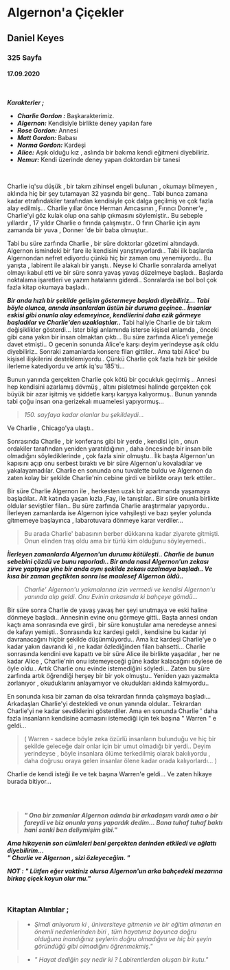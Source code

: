 # Algernon'a Çiçekler
## Daniel Keyes
### 325 Sayfa
#### 17.09.2020

<br>

***Karakterler ;***
- ***Charlie Gordon :*** Başkarakterimiz.
- ***Algernon:*** Kendisiyle birlikte deney yapılan fare
- ***Rose Gordon:***  Annesi
- ***Matt Gordon:***  Babası
- ***Norma Gordon:*** Kardeşi
- ***Alice:*** Aşık olduğu kız , aslında bir bakıma kendi eğitmeni diyebiliriz.
- ***Nemur:*** Kendi üzerinde deney yapan doktordan bir tanesi 


<br>

Charlie iq'su düşük , bir takım zihinsel engeli bulunan , okumayı bilmeyen , aklında hiç bir şey tutamayan 32 yaşında bir genç.. Tabi bunca zamana kadar etrafındakiler tarafından kendisiyle çok dalga geçilmiş ve çok fazla alay edilmiş...  Charlie yıllar önce Herman Amcasının , Fırıncı Donner'e , Charlie'yi göz kulak olup ona sahip çıkmasını söylemiştir.. Bu sebeple yıllardır , 17 yıldır Charlie o fırında çalışmıştır.. O fırın Charlie için aynı zamanda bir yuva , Donner 'de bir baba olmuştur..

 Tabi bu süre zarfında Charlie , bir süre doktorlar gözetimi altındaydı. Algernon ismindeki bir fare ile kendisini yarıştırıyorlardı.. Tabi ilk başlarda Algernondan nefret ediyordu çünkü hiç bir zaman onu yenemiyordu.. Bu yarışta ,  labirent ile alakalı bir yarıştı.. Neyse ki Charlie sonralarda ameliyat olmayı kabul etti ve bir süre sonra yavaş yavaş düzelmeye başladı.. Başlarda noktalama işaretleri ve yazım hatalarını giderdi.. Sonralarda ise bol bol çok fazla kitap okumaya başladı.. 

 ***Bir anda hızlı  bir şekilde gelişim göstermeye başladı diyebiliriz...  Tabi böyle olunca, anında insanlardan üstün bir duruma geçince.. İnsanlar eskisi gibi onunla alay edemeyince, kendilerini  daha ezik görmeye başladılar ve Charlie'den uzaklaştılar..*** Tabi haliyle Charlie de bir takım değişiklikler gösterdi...  İster bilgi anlamında isterse kişisel anlamda , önceki gibi cana yakın bir insan olmaktan çıktı...  Bu süre zarfında Alice'i yemeğe davet etmişti.. O gecenin sonunda Alice'e karşı deyim yerindeyse aşık oldu diyebiliriz.. Sonraki zamanlarda konsere filan gittiler.. Ama tabi Alice' bu kişisel ilişkilerini desteklemiyordu.. Çünkü Charlie çok fazla hızlı bir şekilde ilerleme katediyordu ve artık iq'su 185'ti... 

  Bunun yanında gerçekten Charlie çok kötü bir çocukluk geçirmiş ..  Annesi hep kendisini azarlamış dövmüş , altını pisletmesi halinde gerçekten çok büyük bir azar işitmiş ve şiddetle karşı karşıya kalıyormuş.. Bunun yanında tabi  çoğu insan ona gerizekalı muamelesi yapıyormuş...

  > *150. sayfaya kadar olanlar bu şekildeydi...*

  Ve Charlie , Chicago'ya ulaştı..
  
  Sonrasında Charlie , bir konferans gibi bir yerde , kendisi için , onun ordakiler tarafından yeniden yaratıldığının , daha öncesinde  bir insan bile olmadığını söylediklerinde , çok fazla sinir olmuştu.. İlk başta Algernon'un kapısını açıp onu serbest bıraktı ve bir süre Algernon'u kovaladılar ve yakalayamadılar. Charlie en sonunda onu tuvalette buldu ve Algernon da zaten kolay bir  şekilde 
Charlie'nin cebine girdi ve birlikte orayı terk ettiler..

 Bir süre Charlie Algernon ile , herkesten uzak bir apartmanda yaşamaya başladılar.. Alt katında yaşan kızla ,Fay, ile  tanıştılar.. Bir süre onunla birlikte oldular seviştiler filan.. Bu süre zarfında Charlie araştırmalar yapıyordu.. İlerleyen zamanlarda ise Algernon iyice vahşileşti ve bazı şeyler yolunda gitmemeye başlayınca , labarotuvara dönmeye karar verdiler... 
 > Bu arada Charlie' babasının berber dükkanına kadar  ziyarete gitmişti. Onun elinden traş oldu ama bir türlü kim olduğunu söyleyemedi..

 ***İlerleyen zamanlarda Algernon'un durumu kötüleşti.. Charlie de bunun sebebini çözdü ve bunu raporladı.. Bir anda nasıl  Algernon'un zekası zirve yaptıysa yine bir anda aynı şekilde zekası azalmaya başladı.. Ve kısa bir zaman geçtikten sonra ise maalesef Algernon öldü..***
 
 > *Charlie' Algernon'u yakmalarına izin vermedi ve kendisi Algernon'u yanında alıp geldi. Onu Evinin arkasında ki  bahçeye gömdü...*

  Bir süre sonra Charlie de yavaş yavaş her şeyi unutmaya ve eski haline dönmeye başladı.. Annesinin evine onu görmeye gitti.. Başta annesi ondan kaçtı ama sonrasında eve girdi , bir süre konuştular ama neredeyse annesi de kafayı yemişti.. Sonrasında kız kardeşi geldi , kendisine bu kadar iyi davranacağını hiçbir şekilde düşünmüyordu.. Ama kız kardeşi Charlie'ye o kadar yakın davrandı ki  , ne kadar özlediğinden filan bahsetti... Charlie sonrasında kendini eve kapattı ve bir süre Alice ile  birlikte yaşadılar , her ne kadar Alice , Charlie'nin onu istemeyeceği güne kadar kalacağını söylese de öyle oldu..  Artık Charlie onu evinde istemediğini söyledi... Zaten bu süre zarfında artık öğrendiği herşey bir bir yok olmuştu.. Yeniden  yazı yazmakta zorlanıyor , okuduklarını anlayamıyor ve okudukları aklında kalmıyordu..

  En sonunda kısa bir zaman da olsa tekrardan fırında çalışmaya başladı... Arkadaşları Charlie'yi destekledi  ve onun yanında oldular.. Tekrardan Charlie'yi ne kadar  sevdiklerini gösterdiler. Ama en sonunda Charlie ' daha fazla insanların kendisine acımasını istemediği için tek başına " Warren " e geldi...

  > ( Warren - sadece böyle zeka özürlü insanların bulunduğu ve hiç bir şekilde geleceğe dair onlar için bir umut olmadığı bir yerdi.. Deyim yerindeyse , böyle insanlara ölüme terkedilmiş olarak bakılıyordu
   , daha doğrusu oraya gelen insanlar ölene kadar orada kalıyorlardı... )

   Charlie de kendi isteği ile ve tek başına Warren'e geldi... Ve zaten hikaye burada bitiyor...

   <br> <br>

   > ***" Ona bir zamanlar Algernon adında bir arkadaşım vardı ama o bir fareydi ve biz onunla yarış yapardık dedim... Bana tuhaf tuhaf baktı hani sanki ben deliymişim gibi."***
   


   ***Ama hikayenin son cümleleri beni gerçekten derinden etkiledi ve ağlattı diyebilirim...*** <br>
   ***" Charlie ve Algernon , sizi özleyeceğim. "***

***NOT : " Lütfen eğer vaktiniz olursa Algernon'un arka bahçedeki mezarına birkaç çiçek koyun olur mu."***
   
   
   <br>

### Kitaptan Alıntılar ;
> - *Şimdi anlıyorum ki , üniversiteye gitmenin ve bir eğitim almanın en önemli nedenlerinden biri , tüm hayatımız boyunca  doğru olduğuna inandığınız şeylerin doğru olmadığını ve hiç bir şeyin göründüğü gibi olmadığını öğrenmekmiş."*

> - *" Hayat dediğin şey nedir ki ? Labirentlerden oluşan bir kutu."*

